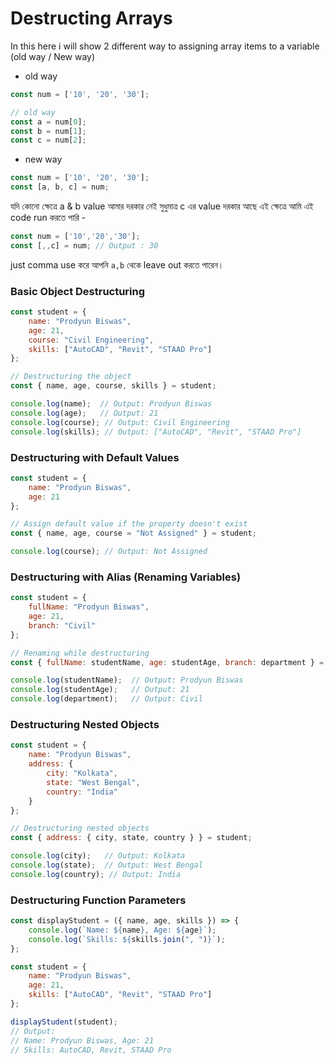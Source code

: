 # Destructing Arrays

In this here i will show 2 different way to assigning array items to a variable (old way / New way)
- old way
```js
const num = ['10', '20', '30'];

// old way
const a = num[0];
const b = num[1];
const c = num[2];
```
- new way
```js
const num = ['10', '20', '30'];
const [a, b, c] = num;
```

যদি কোনো ক্ষেত্রে a & b value আমার দরকার নেই সুধুমাত্র c এর value দরকার আছে এই ক্ষেত্রে আমি এই code run করতে পারি - 
```js
const num = ['10','20','30'];
const [,,c] = num; // Output : 30
```
just comma use করে আপনি `a,b` থেকে leave out করতে পারেন। 


### Basic Object Destructuring
```js
const student = {
    name: "Prodyun Biswas",
    age: 21,
    course: "Civil Engineering",
    skills: ["AutoCAD", "Revit", "STAAD Pro"]
};

// Destructuring the object
const { name, age, course, skills } = student;

console.log(name);  // Output: Prodyun Biswas
console.log(age);   // Output: 21
console.log(course); // Output: Civil Engineering
console.log(skills); // Output: ["AutoCAD", "Revit", "STAAD Pro"]
```

### Destructuring with Default Values
```js
const student = {
    name: "Prodyun Biswas",
    age: 21
};

// Assign default value if the property doesn't exist
const { name, age, course = "Not Assigned" } = student;

console.log(course); // Output: Not Assigned
```

### Destructuring with Alias (Renaming Variables)
```js
const student = {
    fullName: "Prodyun Biswas",
    age: 21,
    branch: "Civil"
};

// Renaming while destructuring
const { fullName: studentName, age: studentAge, branch: department } = student;

console.log(studentName);  // Output: Prodyun Biswas
console.log(studentAge);   // Output: 21
console.log(department);   // Output: Civil
```

### Destructuring Nested Objects
```js
const student = {
    name: "Prodyun Biswas",
    address: {
        city: "Kolkata",
        state: "West Bengal",
        country: "India"
    }
};

// Destructuring nested objects
const { address: { city, state, country } } = student;

console.log(city);   // Output: Kolkata
console.log(state);  // Output: West Bengal
console.log(country); // Output: India
```

### Destructuring Function Parameters
```js
const displayStudent = ({ name, age, skills }) => {
    console.log(`Name: ${name}, Age: ${age}`);
    console.log(`Skills: ${skills.join(", ")}`);
};

const student = {
    name: "Prodyun Biswas",
    age: 21,
    skills: ["AutoCAD", "Revit", "STAAD Pro"]
};

displayStudent(student);
// Output:
// Name: Prodyun Biswas, Age: 21
// Skills: AutoCAD, Revit, STAAD Pro
```
